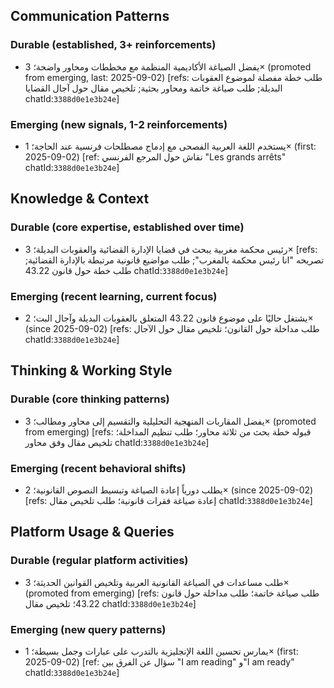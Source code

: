 ## Communication Patterns
### Durable (established, 3+ reinforcements)
- يفضل الصياغة الأكاديمية المنظمة مع مخططات ومحاور واضحة؛ 3× (promoted from emerging, last: 2025-09-02) [refs: طلب خطة مفصلة لموضوع العقوبات البديلة; طلب صياغة خاتمة ومحاور بحثية; تلخيص مقال حول آجال القضايا chatId:`3388d0e1e3b24e`]

### Emerging (new signals, 1-2 reinforcements)
- يستخدم اللغة العربية الفصحى مع إدماج مصطلحات فرنسية عند الحاجة؛ 1× (first: 2025-09-02) [ref: نقاش حول المرجع الفرنسي "Les grands arrêts" chatId:`3388d0e1e3b24e`]

## Knowledge & Context
### Durable (core expertise, established over time)
- رئيس محكمة مغربية يبحث في قضايا الإدارة القضائية والعقوبات البديلة؛ 3× [refs: تصريحه "انا رئيس محكمة بالمغرب"; طلب مواضيع قانونية مرتبطة بالإدارة القضائية; طلب خطة حول قانون 43.22 chatId:`3388d0e1e3b24e`]

### Emerging (recent learning, current focus)  
- يشتغل حاليًا على موضوع قانون 43.22 المتعلق بالعقوبات البديلة وآجال البت؛ 2× (since 2025-09-02) [refs: طلب مداخلة حول القانون؛ تلخيص مقال حول الآجال chatId:`3388d0e1e3b24e`]

## Thinking & Working Style
### Durable (core thinking patterns)
- يفضل المقاربات المنهجية التحليلية والتقسيم إلى محاور ومطالب؛ 3× (promoted from emerging) [refs: قبوله خطة بحث من ثلاثة محاور؛ طلب تنظيم المداخلة؛ تلخيص مقال وفق محاور chatId:`3388d0e1e3b24e`]

### Emerging (recent behavioral shifts)
- يطلب دورياً إعادة الصياغة وتبسيط النصوص القانونية؛ 2× (since 2025-09-02) [refs: إعادة صياغة فقرات قانونية؛ طلب تلخيص مقال chatId:`3388d0e1e3b24e`]

## Platform Usage & Queries
### Durable (regular platform activities)
- طلب مساعدات في الصياغة القانونية العربية وتلخيص القوانين الحديثة؛ 3× (promoted from emerging) [refs: طلب صياغة خاتمة؛ طلب مداخلة حول قانون 43.22؛ تلخيص مقال chatId:`3388d0e1e3b24e`]

### Emerging (new query patterns)
- يمارس تحسين اللغة الإنجليزية بالتدرب على عبارات وجمل بسيطة؛ 1× (first: 2025-09-02) [ref: سؤال عن الفرق بين "I am reading" و"I am ready" chatId:`3388d0e1e3b24e`]